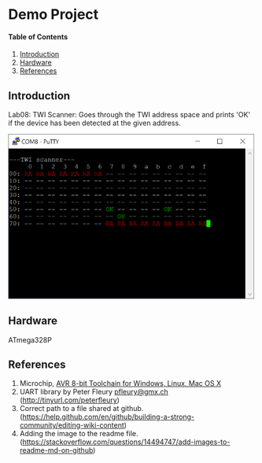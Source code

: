 
# Demo Project

#### Table of Contents

1. [Introduction](#introduction)
2. [Hardware](#hardware)
3. [References](#references)


## Introduction

Lab08: TWI Scanner: Goes through the TWI address space and prints 'OK' if the device has been detected at the given address.

<img src="https://github.com/jitka-svobodova/Digital-electronics-2/blob/master/08-twi_scan/twi_scanner.png" width="500">


## Hardware

ATmega328P


## References

1. Microchip, [AVR 8-bit Toolchain for Windows, Linux, Mac OS X](https://www.microchip.com/mplab/avr-support/avr-and-arm-toolchains-c-compilers)
2. UART library by Peter Fleury <pfleury@gmx.ch> (http://tinyurl.com/peterfleury)
3. Correct path to a file shared at github. (https://help.github.com/en/github/building-a-strong-community/editing-wiki-content)
4. Adding the image to the readme file. (https://stackoverflow.com/questions/14494747/add-images-to-readme-md-on-github)
